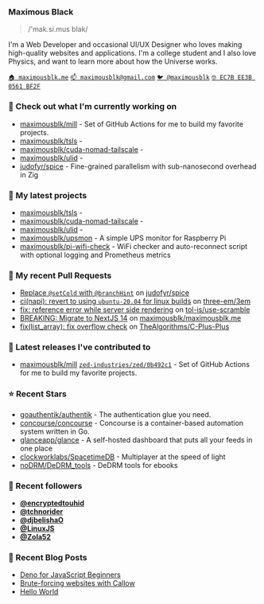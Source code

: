 ### Maximous Black

> /'mak.si.mus blak/

I'm a Web Developer and occasional UI/UX Designer who loves making high-quality websites and applications. I'm a college
student and I also love Physics, and want to learn more about how the Universe works.

[`🏠 maximousblk.me`](https://maximousblk.me/)
[`📫 maximousblk@gmail.com`](mailto:maximousblk@gmail.com)
[`🐦 @maximousblk`](https://twitter.com/maximousblk)
[`🤓 EC7B EE3B 0561 BF2F`](https://keybase.io/maximousblk/pgp_keys.asc)

### 👷 Check out what I'm currently working on

- [maximousblk/mill](https://github.com/maximousblk/mill) - Set of GitHub Actions for me to build my favorite projects.
- [maximousblk/tsls](https://github.com/maximousblk/tsls) - 
- [maximousblk/cuda-nomad-tailscale](https://github.com/maximousblk/cuda-nomad-tailscale) - 
- [maximousblk/ulid](https://github.com/maximousblk/ulid) - 
- [judofyr/spice](https://github.com/judofyr/spice) - Fine-grained parallelism with sub-nanosecond overhead in Zig

### 🌱 My latest projects

- [maximousblk/tsls](https://github.com/maximousblk/tsls) - 
- [maximousblk/cuda-nomad-tailscale](https://github.com/maximousblk/cuda-nomad-tailscale) - 
- [maximousblk/ulid](https://github.com/maximousblk/ulid) - 
- [maximousblk/upsmon](https://github.com/maximousblk/upsmon) - A simple UPS monitor for Raspberry Pi
- [maximousblk/pi-wifi-check](https://github.com/maximousblk/pi-wifi-check) - WiFi checker and auto-reconnect script with optional logging and Prometheus metrics

### 🔨 My recent Pull Requests

- [Replace `@setCold` with `@branchHint`](https://github.com/judofyr/spice/pull/13) on [judofyr/spice](https://github.com/judofyr/spice)
- [ci(napi): revert to using `ubuntu-20.04` for linux builds](https://github.com/three-em/3em/pull/227) on [three-em/3em](https://github.com/three-em/3em)
- [fix: reference error while server side rendering](https://github.com/tol-is/use-scramble/pull/3) on [tol-is/use-scramble](https://github.com/tol-is/use-scramble)
- [BREAKING: Migrate to NextJS 14](https://github.com/maximousblk/maximousblk.me/pull/568) on [maximousblk/maximousblk.me](https://github.com/maximousblk/maximousblk.me)
- [fix(list_array): fix overflow check](https://github.com/TheAlgorithms/C-Plus-Plus/pull/1983) on [TheAlgorithms/C-Plus-Plus](https://github.com/TheAlgorithms/C-Plus-Plus)

### 🔭 Latest releases I've contributed to

- [maximousblk/mill](https://github.com/maximousblk/mill) [`zed-industries/zed/0b492c1`](https://github.com/maximousblk/mill/releases/tag/zed-industries/zed/0b492c1) - Set of GitHub Actions for me to build my favorite projects.

### ⭐ Recent Stars

- [goauthentik/authentik](https://github.com/goauthentik/authentik) - The authentication glue you need.
- [concourse/concourse](https://github.com/concourse/concourse) - Concourse is a container-based automation system written in Go.
- [glanceapp/glance](https://github.com/glanceapp/glance) - A self-hosted dashboard that puts all your feeds in one place
- [clockworklabs/SpacetimeDB](https://github.com/clockworklabs/SpacetimeDB) - Multiplayer at the speed of light
- [noDRM/DeDRM_tools](https://github.com/noDRM/DeDRM_tools) - DeDRM tools for ebooks

### 💖 Recent followers

- [**@encryptedtouhid**](https://github.com/encryptedtouhid)
- [**@tchnorider**](https://github.com/tchnorider)
- [**@djbelishaO**](https://github.com/djbelishaO)
- [**@LinuxJS**](https://github.com/LinuxJS)
- [**@Zola52**](https://github.com/Zola52)

### 📰 Recent Blog Posts

- [Deno for JavaScript Beginners](https://maximousblk.me/posts/deno-for-javascript-beginners)
- [Brute-forcing websites with Callow](https://maximousblk.me/posts/brute-forcing-websites-with-callow)
- [Hello World](https://maximousblk.me/posts/hello-world)
